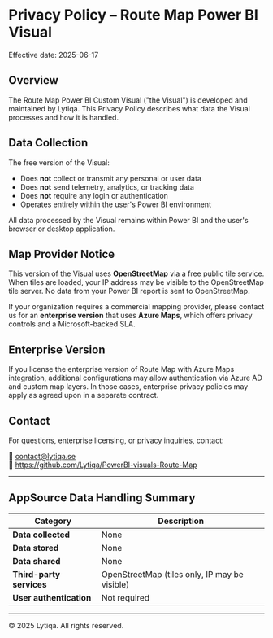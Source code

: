 
# Privacy Policy – Route Map Power BI Visual

Effective date: 2025-06-17

## Overview

The Route Map Power BI Custom Visual ("the Visual") is developed and maintained by Lytiqa. This Privacy Policy describes what data the Visual processes and how it is handled.

## Data Collection

The free version of the Visual:

- Does **not** collect or transmit any personal or user data
- Does **not** send telemetry, analytics, or tracking data
- Does **not** require any login or authentication
- Operates entirely within the user's Power BI environment

All data processed by the Visual remains within Power BI and the user's browser or desktop application.

## Map Provider Notice

This version of the Visual uses **OpenStreetMap** via a free public tile service. When tiles are loaded, your IP address may be visible to the OpenStreetMap tile server. No data from your Power BI report is sent to OpenStreetMap.

If your organization requires a commercial mapping provider, please contact us for an **enterprise version** that uses **Azure Maps**, which offers privacy controls and a Microsoft-backed SLA.

## Enterprise Version

If you license the enterprise version of Route Map with Azure Maps integration, additional configurations may allow authentication via Azure AD and custom map layers. In those cases, enterprise privacy policies may apply as agreed upon in a separate contract.

## Contact

For questions, enterprise licensing, or privacy inquiries, contact:

📧 contact@lytiqa.se  
🔗 https://github.com/Lytiqa/PowerBI-visuals-Route-Map

---

## AppSource Data Handling Summary

| Category                 | Description                                     |
|--------------------------|-------------------------------------------------|
| **Data collected**       | None                                            |
| **Data stored**          | None                                            |
| **Data shared**          | None                                            |
| **Third-party services** | OpenStreetMap (tiles only, IP may be visible)  |
| **User authentication**  | Not required                                    |

---

© 2025 Lytiqa. All rights reserved.
